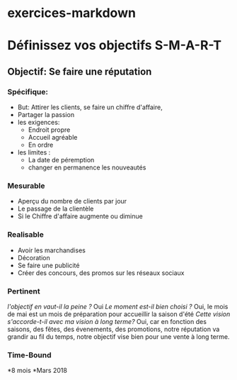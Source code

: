 # exercices-markdown

# Définissez vos objectifs S-M-A-R-T
## Objectif: Se faire une réputation

### Spécifique:
* But: Attirer les clients, se faire un chiffre d'affaire, 
* Partager la passion
* les exigences:
    * Endroit propre
    * Accueil agréable
    * En ordre
* les limites : 
    * La date de péremption
    * changer en permanence les nouveautés
    
### Mesurable

* Aperçu du nombre de clients par jour
* Le passage de la clientèle
* Si le Chiffre d'affaire augmente ou diminue

### Realisable

* Avoir les marchandises
* Décoration
* Se faire une publicité
* Créer des concours, des promos sur les réseaux sociaux

### Pertinent

*l'objectif en vaut-il la peine ?* 
Oui
*Le moment est-il bien choisi ?* 
Oui, le mois de mai est un mois de préparation pour accueillir la saison d'été
*Cette vision s'accorde-t-il avec ma vision à long terme?*
Oui, car en fonction des saisons, des fêtes, des évenements, des promotions, notre réputation va grandir au fil du temps, notre objectif vise bien pour une vente à long terme.

### Time-Bound

*8 mois
*Mars 2018






